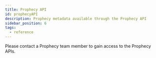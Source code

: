 ```yaml
---
title: Prophecy API
id: prophecyAPI
description: Prophecy metadata available through the Prophecy API
sidebar_position: 6
tags:
  - reference
---
```


Please contact a Prophecy team member to gain access to the Prophecy APIs.
